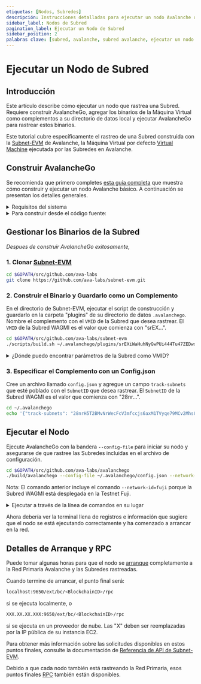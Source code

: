 ```yaml
---
etiquetas: [Nodos, Subredes]
descripción: Instrucciones detalladas para ejecutar un nodo Avalanche que rastrea una Subred.
sidebar_label: Nodos de Subred
pagination_label: Ejecutar un Nodo de Subred
sidebar_position: 2
palabras clave: [subred, avalanche, subred avalanche, ejecutar un nodo de subred, nodo de subred, rastrear subred, máquina virtual, binario]
---
```


# Ejecutar un Nodo de Subred

## Introducción

Este artículo describe cómo ejecutar un nodo que rastrea una Subred. Requiere construir AvalancheGo, agregar
los binarios de la Máquina Virtual como complementos a su directorio de datos local y ejecutar AvalancheGo para rastrear estos
binarios.

Este tutorial cubre específicamente el rastreo de una Subred construida con la
[Subnet-EVM](https://github.com/ava-labs/subnet-evm) de Avalanche, la Máquina Virtual
por defecto [Virtual Machine](/learn/avalanche/virtual-machines.md)
ejecutada por las Subredes en Avalanche.

## Construir AvalancheGo

Se recomienda que primero completes [esta guía completa](/nodes/run/node-manually.md)
que muestra cómo construir y ejecutar un nodo Avalanche básico. A continuación se presentan los detalles generales.

<details><summary>Requisitos del sistema</summary>
<p>

- CPU: Equivalente a 8 vCPU de AWS
- RAM: 16 GiB
- Almacenamiento: 1 TiB SSD
- SO: Ubuntu 20.04 o MacOS >= 12

Tenga en cuenta que a medida que aumenta el uso de la red, los requisitos de hardware pueden
cambiar.
</p></details>

<details><summary>Para construir desde el código fuente:</summary>
<p>

1. Instalar [gcc](https://gcc.gnu.org/)
2. Instalar [go](https://go.dev/)

3. Configurar la variable [$GOPATH](https://github.com/golang/go/wiki/SettingGOPATH)

4. Crear un directorio en su `$GOPATH`

```bash
mkdir -p $GOPATH/src/github.com/ava-labs
``` 
<!-- markdownlint-disable MD029 -->

5. Clonar AvalancheGo

En el `$GOPATH`, clonar [AvalancheGo](https://github.com/ava-labs/avalanchego),
el motor de consenso e implementación de nodo que es el núcleo de la
Red Avalanche.

```bash
cd $GOPATH/src/github.com/ava-labs
git clone https://github.com/ava-labs/avalanchego.git
``` 

6. Ejecutar el script de construcción

Desde el directorio `avalanchego`, ejecutar el script de construcción

```bash
cd $GOPATH/src/github.com/ava-labs/avalanchego
./scripts/build.sh
``` 

</p></details>

## Gestionar los Binarios de la Subred

_Despues de construir AvalancheGo exitosamente,_

### 1. Clonar [Subnet-EVM](https://github.com/ava-labs/subnet-evm)

```bash
cd $GOPATH/src/github.com/ava-labs
git clone https://github.com/ava-labs/subnet-evm.git
```

### 2. Construir el Binario y Guardarlo como un Complemento

En el directorio de Subnet-EVM, ejecutar el script de construcción y guardarlo en la carpeta "plugins" de su
directorio de datos `.avalanchego`. Nombre el complemento con el `VMID` de la Subred que desea rastrear.
El `VMID` de la Subred WAGMI es el valor que comienza con "srEX...".

```bash
cd $GOPATH/src/github.com/ava-labs/subnet-evm
./scripts/build.sh ~/.avalanchego/plugins/srEXiWaHuhNyGwPUi444Tu47ZEDwxTWrbQiuD7FmgSAQ6X7Dy
```

<details><summary>¿Dónde puedo encontrar parámetros de la Subred como VMID?</summary>
<p>
El VMID, ID de Subred, ChainID y todos los demás parámetros se pueden encontrar en la sección "Chain Info"
del Subnet Explorer.

- [Mainnet Avalanche](https://subnets.avax.network/c-chain)
- [Testnet Fuji](https://subnets-test.avax.network/wagmi)

</p></details>

### 3. Especificar el Complemento con un Config.json

Cree un archivo llamado `config.json` y agregue un campo `track-subnets` que esté poblado con el
`SubnetID` que desea rastrear. El `SubnetID` de la Subred WAGMI es el valor que comienza con
"28nr...".

```bash
cd ~/.avalanchego
echo '{"track-subnets": "28nrH5T2BMvNrWecFcV3mfccjs6axM1TVyqe79MCv2Mhs8kxiY"}' > config.json
```

<!-- markdownlint-enable MD029 -->

## Ejecutar el Nodo

Ejecute AvalancheGo con la bandera `--config-file` para iniciar su nodo y asegurarse de que rastree las Subredes
incluidas en el archivo de configuración.

```bash
cd $GOPATH/src/github.com/ava-labs/avalanchego
./build/avalanchego --config-file ~/.avalanchego/config.json --network-id=fuji
```

Nota: El comando anterior incluye el comando `--network-id=fuji` porque la Subred WAGMI está desplegada
en la Testnet Fuji.

<details><summary>Ejecutar a través de la línea de comandos en su lugar</summary>
<p>

Si prefiere rastrear Subredes usando una bandera de línea de comandos, en su lugar puede usar la bandera `--track-subnets`.

Por ejemplo:

```bash
./build/avalanchego --track-subnets 28nrH5T2BMvNrWecFcV3mfccjs6axM1TVyqe79MCv2Mhs8kxiY --network-id=fuji
```

</p></details>

Ahora debería ver la terminal llena de registros e información que sugiere que el nodo se está ejecutando correctamente
y ha comenzado a arrancar en la red.

## Detalles de Arranque y RPC

Puede tomar algunas horas para que el nodo se [arranque](/nodes/run/node-manually.md#bootstrapping)
completamente a la Red Primaria Avalanche y las Subredes rastreadas.

Cuando termine de arrancar, el punto final será:

```bash
localhost:9650/ext/bc/<BlockchainID>/rpc
```

si se ejecuta localmente, o

```bash
XXX.XX.XX.XXX:9650/ext/bc/<BlockchainID>/rpc
```

si se ejecuta en un proveedor de nube. Las "X" deben ser reemplazadas por la
IP pública de su instancia EC2.

Para obtener más información sobre las solicitudes disponibles en estos puntos finales, consulte la
documentación de [Referencia de API de Subnet-EVM](/reference/subnet-evm/api.md).

Debido a que cada nodo también está rastreando la Red Primaria, esos
puntos finales [RPC](nodes/run/node-manually.md#rpc) también están disponibles.